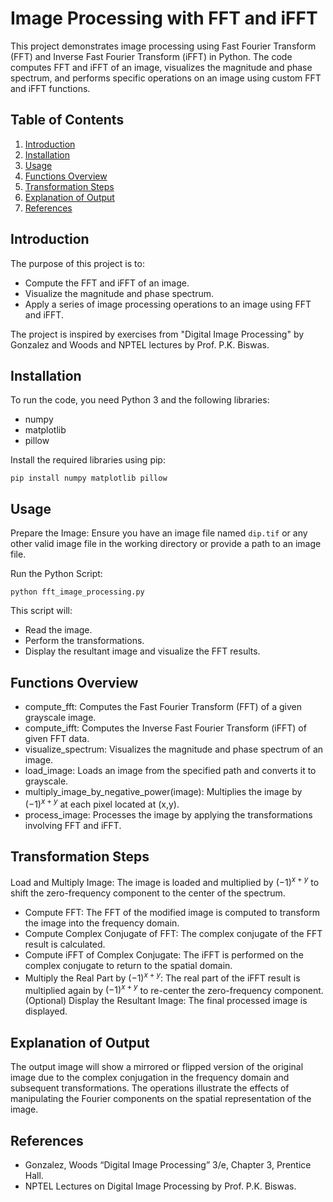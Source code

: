 # Image Processing with FFT and iFFT

This project demonstrates image processing using Fast Fourier Transform (FFT) and Inverse Fast Fourier Transform (iFFT) in Python. The code computes FFT and iFFT of an image, visualizes the magnitude and phase spectrum, and performs specific operations on an image using custom FFT and iFFT functions.

## Table of Contents
1. [Introduction](#introduction)
2. [Installation](#installation)
3. [Usage](#usage)
4. [Functions Overview](#functions-overview)
5. [Transformation Steps](#transformation-steps)
6. [Explanation of Output](#explanation-of-output)
7. [References](#references)

## Introduction

The purpose of this project is to:
- Compute the FFT and iFFT of an image.
- Visualize the magnitude and phase spectrum.
- Apply a series of image processing operations to an image using FFT and iFFT.

The project is inspired by exercises from "Digital Image Processing" by Gonzalez and Woods and NPTEL lectures by Prof. P.K. Biswas.

## Installation

To run the code, you need Python 3 and the following libraries:
- numpy
- matplotlib
- pillow

Install the required libraries using pip:

```
pip install numpy matplotlib pillow
```
## Usage
Prepare the Image: Ensure you have an image file named `dip.tif` or any other valid image file in the working directory or provide a path to an image file.

Run the Python Script:
```
python fft_image_processing.py
```
This script will:

- Read the image.
- Perform the transformations.
- Display the resultant image and visualize the FFT results.

## Functions Overview
- compute_fft:
Computes the Fast Fourier Transform (FFT) of a given grayscale image.<br/>
- compute_ifft:
Computes the Inverse Fast Fourier Transform (iFFT) of given FFT data.<br/>
- visualize_spectrum:
Visualizes the magnitude and phase spectrum of an image.<br/>
- load_image:
Loads an image from the specified path and converts it to grayscale.<br/>
- multiply_image_by_negative_power(image):
Multiplies the image by $(-1)^{x+y}$ at each pixel located at (x,y).<br/>
- process_image:
Processes the image by applying the transformations involving FFT and iFFT.

## Transformation Steps
Load and Multiply Image: The image is loaded and multiplied by $(-1)^{x+y}$ to shift the zero-frequency component to the center of the spectrum.
- Compute FFT: The FFT of the modified image is computed to transform the image into the frequency domain.
- Compute Complex Conjugate of FFT: The complex conjugate of the FFT result is calculated.
- Compute iFFT of Complex Conjugate: The iFFT is performed on the complex conjugate to return to the spatial domain.
- Multiply the Real Part by $(-1)^{x+y}$: The real part of the iFFT result is multiplied again by $(-1)^{x+y}$ to re-center the zero-frequency component.<br/>
(Optional) Display the Resultant Image: The final processed image is displayed.

## Explanation of Output
The output image will show a mirrored or flipped version of the original image due to the complex conjugation in the frequency domain and subsequent transformations. The operations illustrate the effects of manipulating the Fourier components on the spatial representation of the image.

## References
- Gonzalez, Woods “Digital Image Processing” 3/e, Chapter 3, Prentice Hall.
- NPTEL Lectures on Digital Image Processing by Prof. P.K. Biswas.
